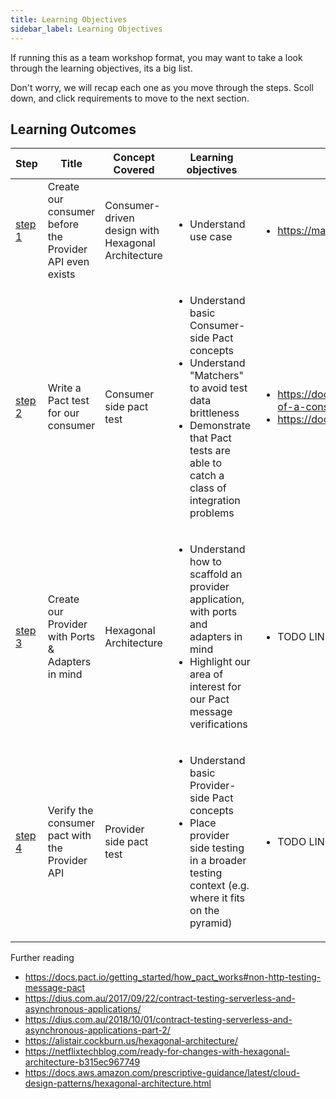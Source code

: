 ```yaml
---
title: Learning Objectives
sidebar_label: Learning Objectives
---
```


If running this as a team workshop format, you may want to take a look through the learning objectives, its a big list.

Don't worry, we will recap each one as you move through the steps. Scoll down, and click requirements to move to the next section.

## Learning Outcomes

| Step                                                                 | Title                                                   | Concept Covered                          | Learning objectives                                                                                                                                                                                              | Further Reading                                                                                                                                           |
|----------------------------------------------------------------------|---------------------------------------------------------|------------------------------------------|------------------------------------------------------------------------------------------------------------------------------------------------------------------------------------------------------------------|-----------------------------------------------------------------------------------------------------------------------------------------------------------|
| [step 1](https://github.com/YOU54F/pact-workshop-message?tab=readme-ov-file#step-1---create-consumer-subscriber)  | Create our consumer before the Provider API even exists | Consumer-driven design with Hexagonal Architecture                  | <ul><li>Understand use case</li></ul>                                                                                                                                                                             | <ul><li>https://martinfowler.com/articles/consumerDrivenContracts.html</li></ul>|                                                                         |
| [step 2](https://github.com/YOU54F/pact-workshop-message?tab=readme-ov-file#step-2---create-consumer-pact-test)     | Write a Pact test for our consumer                      | Consumer side pact test                  | <ul><li>Understand basic Consumer-side Pact concepts</li><li>Understand "Matchers" to avoid test data brittleness</li><li>Demonstrate that Pact tests are able to catch a class of integration problems</li></ul> | <ul><li>https://docs.pact.io/5-minute-getting-started-guide#scope-of-a-consumer-pact-test</li><li>https://docs.pact.io/best_practices/consumer</li></ul>| |
| [step 3](https://github.com/YOU54F/pact-workshop-message?tab=readme-ov-file#step-3---create-provider-publisher)  | Create our Provider with Ports & Adapters in mind          | Hexagonal Architecture                  | <ul><li>Understand how to scaffold an provider application, with ports and adapters in mind</li><li>Highlight our area of interest for our Pact message verifications</li></ul>                                               | <ul><li>TODO LINK</li></ul>                                                       |
| [step 4](https://github.com/YOU54F/pact-workshop-message?tab=readme-ov-file#step-4---create-provider-pact-test)   | Verify the consumer pact with the Provider API          | Provider side pact test                  | <ul><li>Understand basic Provider-side Pact concepts</li><li>Place provider side testing in a broader testing context (e.g. where it fits on the pyramid)</li></ul>                                               | <ul><li>TODO LINK</li></ul>                                                       |


Further reading

- https://docs.pact.io/getting_started/how_pact_works#non-http-testing-message-pact
- https://dius.com.au/2017/09/22/contract-testing-serverless-and-asynchronous-applications/
- https://dius.com.au/2018/10/01/contract-testing-serverless-and-asynchronous-applications-part-2/
- https://alistair.cockburn.us/hexagonal-architecture/
- https://netflixtechblog.com/ready-for-changes-with-hexagonal-architecture-b315ec967749
- https://docs.aws.amazon.com/prescriptive-guidance/latest/cloud-design-patterns/hexagonal-architecture.html